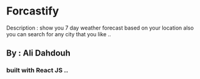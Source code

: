 # Forcastify

Description : show you 7 day weather forecast based on your location also you can search for any city that you like .. 


## By : Ali Dahdouh

### built with React JS .. 